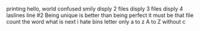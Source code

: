  printing hello, world
 confused smily
disply 2 files
disply 3 files
disply 4 laslines
line #2
Being unique is better than being perfect
it must be that file 
count the word 
what is next 
i hate bins 
letter only
a to z
A to Z
without c
